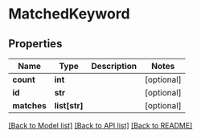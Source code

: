 # MatchedKeyword

## Properties
Name | Type | Description | Notes
------------ | ------------- | ------------- | -------------
**count** | **int** |  | [optional] 
**id** | **str** |  | [optional] 
**matches** | **list[str]** |  | [optional] 

[[Back to Model list]](../README.md#documentation-for-models) [[Back to API list]](../README.md#documentation-for-api-endpoints) [[Back to README]](../README.md)


